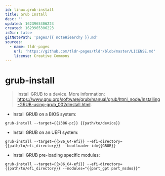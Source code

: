 ```yaml
---
id: linux.grub-install
title: Grub Install
desc: ''
updated: 1623965306223
created: 1623965306223
isDir: false
gitNotePath: 'pages/{{ noteHiearchy }}.md'
sources:
  - name: tldr-pages
    url: 'https://github.com/tldr-pages/tldr/blob/master/LICENSE.md'
    license: Creative Commons
---
```

# grub-install

> Install GRUB to a device.
> More information: <https://www.gnu.org/software/grub/manual/grub/html_node/Installing-GRUB-using-grub_002dinstall.html>.

- Install GRUB on a BIOS system:

`grub-install --target={{i386-pc}} {{path/to/device}}`

- Install GRUB on an UEFI system:

`grub-install --target={{x86_64-efi}} --efi-directory={{path/to/efi_directory}} --bootloader-id={{GRUB}}`

- Install GRUB pre-loading specific modules:

`grub-install --target={{x86_64-efi}} --efi-directory={{path/to/efi_directory}} --modules="{{part_gpt part_msdos}}"`


